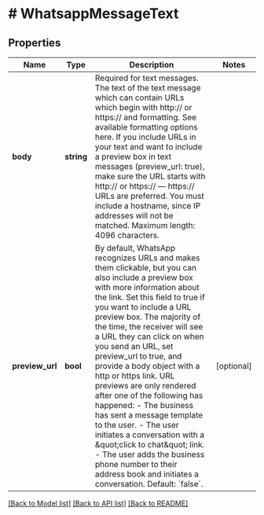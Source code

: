 # # WhatsappMessageText

## Properties

Name | Type | Description | Notes
------------ | ------------- | ------------- | -------------
**body** | **string** | Required for text messages. The text of the text message which can contain URLs which begin with http:// or https:// and formatting. See available formatting options here. If you include URLs in your text and want to include a preview box in text messages (preview_url: true), make sure the URL starts with http:// or https:// — https:// URLs are preferred. You must include a hostname, since IP addresses will not be matched. Maximum length: 4096 characters. |
**preview_url** | **bool** | By default, WhatsApp recognizes URLs and makes them clickable, but you can also include a preview box with more information about the link. Set this field to true if you want to include a URL preview box. The majority of the time, the receiver will see a URL they can click on when you send an URL, set preview_url to true, and provide a body object with a http or https link. URL previews are only rendered after one of the following has happened: - The business has sent a message template to the user. - The user initiates a conversation with a \&quot;click to chat\&quot; link. - The user adds the business phone number to their address book and initiates a conversation. Default: &#x60;false&#x60;. | [optional]

[[Back to Model list]](../../README.md#models) [[Back to API list]](../../README.md#endpoints) [[Back to README]](../../README.md)
